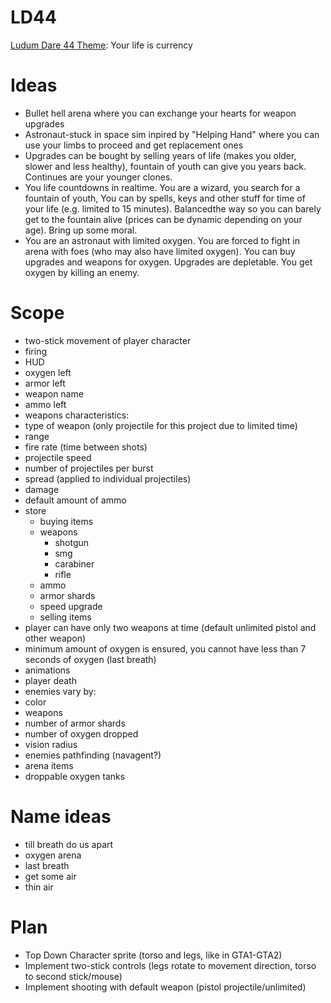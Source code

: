 # LD44
[Ludum Dare 44 Theme](https://ldjam.com/events/ludum-dare/44): Your life is currency

# Ideas
- Bullet hell arena where you can exchange your hearts for weapon upgrades
- Astronaut-stuck in space sim inpired by "Helping Hand" where you can use your limbs to proceed and get replacement ones
- Upgrades can be bought by selling years of life (makes you older, slower and less healthy), fountain of youth can give you years back. Continues are your younger clones.
- You life countdowns in realtime. You are a wizard, you search for a fountain of youth, You can by spells, keys and other stuff for time of your life (e.g. limited to 15 minutes). Balancedthe way so you can barely get to the fountain alive (prices can be dynamic depending on your age). Bring up some moral.
- You are an astronaut with limited oxygen. You are forced to fight in arena with foes (who may also have limited oxygen). You can buy upgrades and weapons for oxygen. Upgrades are depletable. You get oxygen by killing an enemy.

# Scope
- two-stick movement of player character
- firing
- HUD
 - oxygen left
 - armor left
 - weapon name
 - ammo left
- weapons characteristics:
 - type of weapon (only projectile for this project due to limited time)
 - range
 - fire rate (time between shots)
 - projectile speed
 - number of projectiles per burst
 - spread (applied to individual projectiles)
 - damage
 - default amount of ammo
- store	
	- buying items
	- weapons
		- shotgun
		- smg
		- carabiner
		- rifle
	- ammo
	- armor shards
	- speed upgrade
	- selling items
- player can have only two weapons at time (default unlimited pistol and other weapon)
- minimum amount of oxygen is ensured, you cannot have less than 7 seconds of oxygen (last breath)
- animations
 - player death
- enemies vary by:
 - color
 - weapons
 - number of armor shards
 - number of oxygen dropped
 - vision radius
- enemies pathfinding (navagent?)
- arena items
 - droppable oxygen tanks



# Name ideas
- till breath do us apart
- oxygen arena
- last breath
- get some air
- thin air



# Plan

- Top Down Character sprite (torso and legs, like in GTA1-GTA2)
- Implement two-stick controls (legs rotate to movement direction, torso to second stick/mouse)
- Implement shooting with default weapon (pistol projectile/unlimited)
